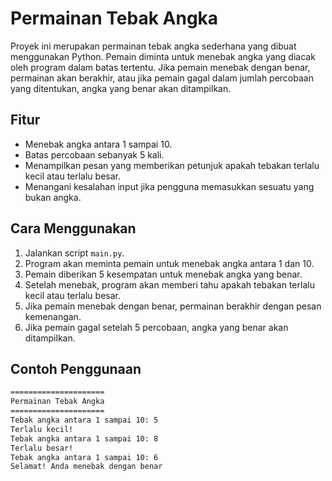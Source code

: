 # Permainan Tebak Angka

Proyek ini merupakan permainan tebak angka sederhana yang dibuat menggunakan Python. Pemain diminta untuk menebak angka yang diacak oleh program dalam batas tertentu. Jika pemain menebak dengan benar, permainan akan berakhir, atau jika pemain gagal dalam jumlah percobaan yang ditentukan, angka yang benar akan ditampilkan.

## Fitur

- Menebak angka antara 1 sampai 10.
- Batas percobaan sebanyak 5 kali.
- Menampilkan pesan yang memberikan petunjuk apakah tebakan terlalu kecil atau terlalu besar.
- Menangani kesalahan input jika pengguna memasukkan sesuatu yang bukan angka.

## Cara Menggunakan

1. Jalankan script `main.py`.
2. Program akan meminta pemain untuk menebak angka antara 1 dan 10.
3. Pemain diberikan 5 kesempatan untuk menebak angka yang benar.
4. Setelah menebak, program akan memberi tahu apakah tebakan terlalu kecil atau terlalu besar.
5. Jika pemain menebak dengan benar, permainan berakhir dengan pesan kemenangan.
6. Jika pemain gagal setelah 5 percobaan, angka yang benar akan ditampilkan.

## Contoh Penggunaan

```bash
=====================
Permainan Tebak Angka
=====================
Tebak angka antara 1 sampai 10: 5
Terlalu kecil!
Tebak angka antara 1 sampai 10: 8
Terlalu besar!
Tebak angka antara 1 sampai 10: 6
Selamat! Anda menebak dengan benar
```
